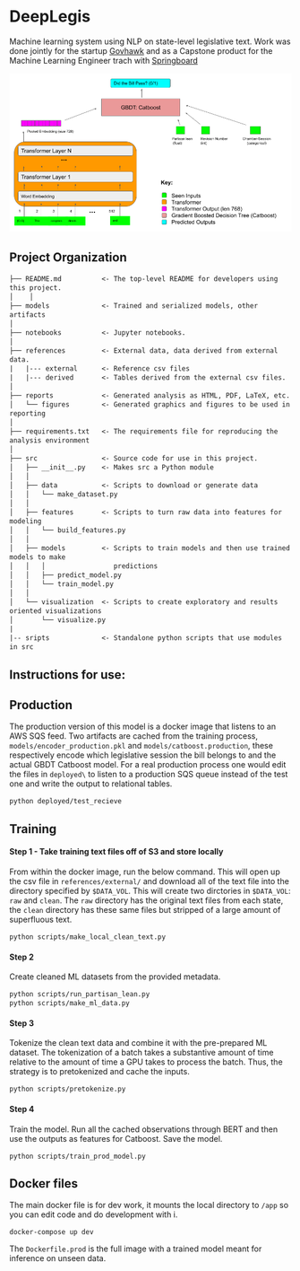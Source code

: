 DeepLegis
==============================

Machine learning system using NLP on state-level legislative text. Work was done jointly for the startup [Govhawk](https://govhawk.com/) and as a Capstone 
product for the Machine Learning Engineer trach with [Springboard](https://www.springboard.com/)

![Architecture](https://github.com/lukevancleve/govhawk_ml/blob/master/reports/figures/network_architecture.png)

Project Organization
------------


    ├── README.md          <- The top-level README for developers using this project.
    │    │
    ├── models             <- Trained and serialized models, other artifacts
    │
    ├── notebooks          <- Jupyter notebooks.
    │
    ├── references         <- External data, data derived from external data.
    |   |--- external      <- Reference csv files
    |   |--- derived       <- Tables derived from the external csv files.
    │
    ├── reports            <- Generated analysis as HTML, PDF, LaTeX, etc.
    │   └── figures        <- Generated graphics and figures to be used in reporting
    │
    ├── requirements.txt   <- The requirements file for reproducing the analysis environment
    │
    ├── src                <- Source code for use in this project.
    │   ├── __init__.py    <- Makes src a Python module
    │   │
    │   ├── data           <- Scripts to download or generate data
    │   │   └── make_dataset.py
    │   │
    │   ├── features       <- Scripts to turn raw data into features for modeling
    │   │   └── build_features.py
    │   │
    │   ├── models         <- Scripts to train models and then use trained models to make
    │   │   │                 predictions
    │   │   ├── predict_model.py
    │   │   └── train_model.py
    │   │
    │   └── visualization  <- Scripts to create exploratory and results oriented visualizations
    │       └── visualize.py
    |
    |-- sripts             <- Standalone python scripts that use modules in src


Instructions for use:
---------

## Production

The production version of this model is a docker image that listens to an AWS SQS feed. Two artifacts are cached from the training process, `models/encoder_production.pkl` and `models/catboost.production`, these respectively encode which legislative session the bill belongs to and the actual GBDT Catboost
model. For a real production process one would edit the files in `deployed\` to listen to a production SQS queue instead of the test one and write the output to
relational tables.

```
python deployed/test_recieve
```


## Training

#### Step 1 - Take training text files off of S3 and store locally

From within the docker image, run the below command. This will open up the csv file in `references/external/` and download all of the text file into
the directory specified by `$DATA_VOL`. This will create two dirctories in `$DATA_VOL`: `raw` and `clean`. The `raw` directory has the original text
files from each state, the `clean` directory has these same files but stripped of a large amount of superfluous text.

```
python scripts/make_local_clean_text.py
```

#### Step 2

Create cleaned ML datasets from the provided metadata.

```
python scripts/run_partisan_lean.py
python scripts/make_ml_data.py
```

#### Step 3

Tokenize the clean text data and combine it with the pre-prepared ML dataset. The tokenization of a batch takes a substantive amount of time relative to
the amount of time a GPU takes to process the batch. Thus, the strategy is to pretokenized and cache the inputs. 

```
python scripts/pretokenize.py
```

#### Step 4

Train the model. Run all the cached observations through BERT and then use the outputs as features for Catboost. Save the model.

```
python scripts/train_prod_model.py
```

## Docker files

The main docker file is for dev work, it mounts the local directory to `/app` so you can edit code and do development with i.

```
docker-compose up dev
```

The `Dockerfile.prod` is the full image with a trained model meant for inference on unseen data.
